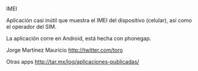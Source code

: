 IMEI

Aplicación casi inútil que muestra el IMEI del dispositivo (celular), así como el operador del SIM. 

La aplicación corre en Android, está hecha con phonegap.

Jorge Martínez Mauricio
http://twitter.com/toro

Otras apps http://tar.mx/log/aplicaciones-publicadas/

